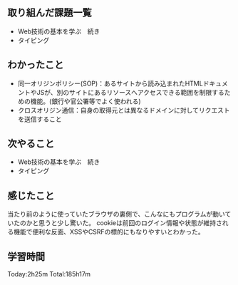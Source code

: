 ## 取り組んだ課題一覧
 - Web技術の基本を学ぶ　続き
 - タイピング
## わかったこと
 -  同一オリジンポリシー(SOP)：あるサイトから読み込まれたHTMLドキュメントやJSが、別のサイトにあるリソースへアクセスできる範囲を制限するための機能。(銀行や官公署等でよく使われる)
 - クロスオリジン通信：自身の取得元とは異なるドメインに対してリクエストを送信すること

## 次やること
 - Web技術の基本を学ぶ　続き
 - タイピング
## 感じたこと
当たり前のように使っていたブラウザの裏側で、こんなにもプログラムが動いていたのかと思うと少し驚いた。
cookieは前回のログイン情報や状態が維持される機能で便利な反面、XSSやCSRFの標的にもなりやすいとわかった。

## 学習時間
Today:2h25m  Total:185h17m